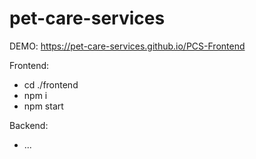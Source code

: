 # pet-care-services

DEMO: https://pet-care-services.github.io/PCS-Frontend

Frontend:
 - cd ./frontend
 - npm i
 - npm start

Backend:
 - ...
